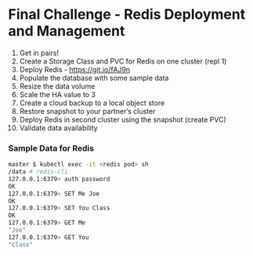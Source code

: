 # Final Challenge - Redis Deployment and Management

1. Get in pairs!
2. Create a Storage Class and PVC for Redis on one cluster (repl 1)
3. Deploy Redis - https://git.io/fAJ9n 
4. Populate the database with some sample data
5. Resize the data volume
6. Scale the HA value to 3
7. Create a cloud backup to a local object store
8. Restore snapshot to your partner’s cluster
9. Deploy Redis in second cluster using the snapshot (create PVC)
10. Validate data availability

### Sample Data for Redis
```bash
master $ kubectl exec -it <redis pod> sh 
/data # redis-cli
127.0.0.1:6379> auth password
OK
127.0.0.1:6379> SET Me Joe
OK
127.0.0.1:6379> SET You Class
OK
127.0.0.1:6379> GET Me
"Joe"
127.0.0.1:6379> GET You
"Class"
```